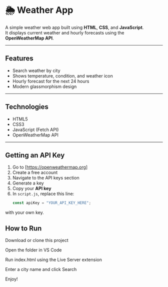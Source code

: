 # 🌦️ Weather App 

A simple weather web app built using **HTML**, **CSS**, and **JavaScript**.  
It displays current weather and hourly forecasts using the **OpenWeatherMap API**.

------------

##  Features ##
- Search weather by city
- Shows temperature, condition, and weather icon  
- Hourly forecast for the next 24 hours  
- Modern glassmorphism design

---

##  Technologies ##
- HTML5  
- CSS3  
- JavaScript (Fetch API)  
- OpenWeatherMap API  

----

##  Getting an API Key ##
1. Go to [https://openweathermap.org]  
2. Create a free account
3. Navigate to the API keys section
4. Generate a key
5. Copy your **API key** 
6. In `script.js`, replace this line:
   ```js
   const apiKey = "YOUR_API_KEY_HERE";
with your own key.

## How to Run ##
Download or clone this project

Open the folder in VS Code

Run index.html using the Live Server extension

Enter a city name and click Search

Enjoy!
